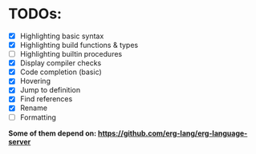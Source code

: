 # TODOs:

- [x] Highlighting basic syntax
- [x] Highlighting build functions & types
- [ ] Highlighting builtin procedures
- [x] Display compiler checks
- [x] Code completion (basic)
- [x] Hovering
- [x] Jump to definition
- [x] Find references
- [x] Rename
- [ ] Formatting

**Some of them depend on: https://github.com/erg-lang/erg-language-server**
